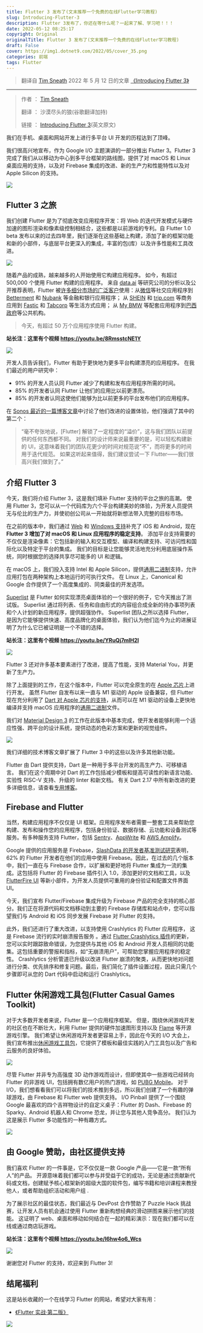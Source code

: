 ```yaml
---
title: Flutter 3 发布了(文末推荐一个免费的在线Flutter学习教程)
slug: Introducing-Flutter-3
description: Flutter 3发布了，你还在等什么呢？一起来了解、学习吧！！！
date: 2022-05-12 08:25:17
copyright: Original
originalTitle: Flutter 3 发布了(文末推荐一个免费的在线Flutter学习教程)
draft: False
cover: https://img1.dotnet9.com/2022/05/cover_35.png
categories: 前端
tags: Flutter
---
```


> 翻译自 [Tim Sneath](https://medium.com/@timsneath) 2022 年 5 月 12 日的文章 [《Introducing Flutter 3》](https://medium.com/flutter/introducing-flutter-3-5eb69151622f)

---

> 作者 ： [Tim Sneath](https://medium.com/@timsneath)
>
> 翻译 ： 沙漠尽头的狼(谷歌翻译加持)
>
> 链接 ： [Introducing Flutter 3](https://medium.com/flutter/introducing-flutter-3-5eb69151622f)(英文原文)

我们在手机、桌面和网站开发上进行多平台 UI 开发的历程达到了顶峰。

我们很高兴地宣布，作为 Google I/O 主题演讲的一部分推出 Flutter 3。Flutter 3 完成了我们从以移动为中心到多平台框架的路线图，提供了对 macOS 和 Linux 桌面应用的支持，以及对 Firebase 集成的改进、新的生产力和性能特性以及对 Apple Silicon 的支持。

![](https://img1.dotnet9.com/2022/05/3501.png)

## Flutter 3 之旅

我们创建 Flutter 是为了彻底改变应用程序开发：将 Web 的迭代开发模式与硬件加速的图形渲染和像素级控制相结合，这些都是以前游戏的专利。自 Flutter 1.0 beta 发布以来的过去四年里，我们逐渐在这些基础上构建，添加了新的框架功能和新的小部件，与底层平台更深入的集成，丰富的包(库）以及许多性能和工具改进。

![](https://img1.dotnet9.com/2022/05/3502.png)

随着产品的成熟，越来越多的人开始使用它构建应用程序。 如今，有超过 500,000 个使用 Flutter 构建的应用程序。 来自 [data.ai](https://www.data.ai/en/) 等研究公司的分析以及公开推荐表明，Flutter 被[许多细分市场的广泛客户](https://flutter.dev/showcase)使用：从[微信](https://play.google.com/store/apps/details?id=com.tencent.mm&hl=en_US&gl=US)等社交应用程序到 [Betterment](https://apps.apple.com/us/app/betterment-investing-saving/id393156562) 和 [Nubank](https://play.google.com/store/apps/details?id=com.nu.production&hl=en_US&gl=US) 等金融和银行应用程序； 从 [SHEIN](https://play.google.com/store/apps/details?id=com.zzkko&hl=en_US&gl=US) 和 [trip.com](https://apps.apple.com/us/app/trip-com-hotels-flights-trains/id681752345) 等商务应用到 [Fastic](https://fastic.com/) 和 [Tabcorp](https://auspreneur.com.au/tabcorp-adopts-googles-flutter-platform/) 等生活方式应用； 从 [My BMW](https://www.press.bmwgroup.com/global/article/detail/T0328610EN/the-my-bmw-app:-new-features-and-tech-insights-for-march-2021?language=en) 等配套应用程序到[巴西政府](https://apps.apple.com/app/id1506827551)等公共机构。

> 今天，有超过 50 万个应用程序使用 Flutter 构建。

**站长注：这里有个视频 https://youtu.be/8RmsstcNE1Y**

![](https://img1.dotnet9.com/2022/05/3503.png)

开发人员告诉我们，Flutter 有助于更快地为更多平台构建漂亮的应用程序。 在我们最近的用户研究中：

- 91% 的开发人员认同 Flutter 减少了构建和发布应用程序所需的时间。
- 85% 的开发者认同 Flutter 让他们的应用比以前更漂亮。
- 85% 的开发者认同这使他们能够为比以前更多的平台发布他们的应用程序。

在 [Sonos 最近的一篇博客文章](https://tech-blog.sonos.com/posts/renovating-setup-with-flutter/)中讨论了他们改进的设置体验，他们强调了其中的第二个：

> “毫不夸张地说，[Flutter] 解锁了一定程度的“溢价”，这与我们团队以前提供的任何东西都不同。 对我们的设计师来说最重要的是，可以轻松构建新的 UI，这意味着我们的团队花更少的时间对规范说“不”，而将更多的时间用于迭代规范。 如果这听起来值得，我们建议尝试一下 Flutter——我们很高兴我们做到了。”

## 介绍 Flutter 3

今天，我们将介绍 Flutter 3，这是我们填补 Flutter 支持的平台之旅的高潮。 使用 Flutter 3，您可以从一个代码库为六个平台构建美妙的体验，为开发人员提供无与伦比的生产力，并使初创公司从一开始就将新想法带入完整的目标市场。

在之前的版本中，我们通过 [Web](https://medium.com/flutter/flutter-web-support-hits-the-stable-milestone-d6b84e83b425) 和 [Windows 支持](https://medium.com/flutter/announcing-flutter-for-windows-6979d0d01fed)补充了 iOS 和 Android，现在 **Flutter 3 增加了对 macOS 和 Linux 应用程序的稳定支持**。 添加平台支持需要的不仅仅是渲染像素：它包括新的输入和交互模型、编译和构建支持、可访问性和国际化以及特定于平台的集成。 我们的目标是让您能够灵活地充分利用底层操作系统，同时根据您的选择共享尽可能多的 UI 和逻辑。

在 macOS 上，我们投入支持 Intel 和 Apple Silicon，提供[通用二进制](https://developer.apple.com/documentation/apple-silicon/building-a-universal-macos-binary)支持，允许应用打包在两种架构上本地运行的可执行文件。 在 Linux 上，Canonical 和 Google 合作提供了一个高度集成的、同类最佳的开发选项。

[Superlist](https://superlist.com/) 是 Flutter 如何实现漂亮桌面体验的一个很好的例子，它今天推出了测试版。 Superlist 通过将列表、任务和自由形式的内容组合成全新的待办事项列表和个人计划的新应用程序，提供超强协作。 Superlist 团队之所以选择 Flutter，是因为它能够提供快速、高度品牌化的桌面体验，我们认为他们迄今为止的进展证明了为什么它已被证明是一个不错的选择。

**站长注：这里有个视频 https://youtu.be/YRuQj7mlH2I**

![](https://img1.dotnet9.com/2022/05/3504.png)

Flutter 3 还对许多基本要素进行了改进，提高了性能，支持 Material You，并更新了生产力。

除了上面提到的工作，在这个版本中，Flutter 可以完全原生的在 [Apple 芯片](https://support.apple.com/en-us/HT211814)上进行开发。 虽然 Flutter 自发布以来一直与 M1 驱动的 Apple 设备兼容，但 Flutter 现在充分利用了 [Dart 对 Apple 芯片的支持](https://medium.com/dartlang/announcing-dart-2-14-b48b9bb2fb67)，从而可以在 M1 驱动的设备上更快地编译并支持 macOS 应用程序的[通用二进制](https://developer.apple.com/documentation/apple-silicon/building-a-universal-macos-binary)文件。

我们对 [Material Design 3](https://m3.material.io/) 的工作在此版本中基本完成，使开发者能够利用一个适应性强、跨平台的设计系统，提供动态的色彩方案和更新的视觉组件。

![](https://img1.dotnet9.com/2022/05/3505.png)

我们详细的技术博客文章扩展了 Flutter 3 中的这些以及许多其他新功能。

Flutter 由 Dart 提供支持，Dart 是一种用于多平台开发的高生产力、可移植语言。 我们在这个周期中对 Dart 的工作包括减少模板和提高可读性的新语言功能、实验性 RISC-V 支持、升级的 linter 和新文档。 有关 Dart 2.17 中所有新改进的更多详细信息，请查看[专用博客](https://medium.com/dartlang)。

## Firebase and Flutter

当然，构建应用程序不仅仅是 UI 框架。应用程序发布者需要一整套工具来帮助您构建、发布和操作您的应用程序，包括身份验证、数据存储、云功能和设备测试等服务。有多种服务支持 Flutter，包括 [Sentry](https://docs.sentry.io/platforms/flutter/)、[AppWrite](https://appwrite.io/docs/getting-started-for-flutter) 和 [AWS Amplify](https://docs.amplify.aws/start/q/integration/flutter/)。

Google 提供的应用服务是 Firebase，[SlashData 的开发者基准测试研究](https://www.slashdata.co/developer-program-benchmarking/?)表明，62% 的 Flutter 开发者在他们的应用中使用 Firebase。因此，在过去的几个版本中，我们一直在与 Firebase 合作，以扩展和更好地将 Flutter 集成为一流的集成。这包括将 Flutter 的 Firebase 插件引入 1.0，添加更好的文档和工具，以及[ FlutterFire UI](https://pub.dev/packages/flutterfire_ui) 等新小部件，为开发人员提供可重用的身份验证和配置文件界面 UI。

今天，我们宣布 Flutter/Firebase 集成升级为 Firebase 产品的完全支持的核心部分。我们正在将源代码和文档移动到主要的 Firebase 存储库和站点中，您可以指望我们与 Android 和 iOS 同步发展 Firebase 对 Flutter 的支持。

此外，我们还进行了重大改进，以支持使用 Crashlytics 的 Flutter 应用程序， 这是 Firebase 流行的实时崩溃报告服务 。通过 [Flutter Crashlytics 插件](https://firebase.google.com/docs/crashlytics)的更新，您可以实时跟踪致命错误，为您提供与其他 iOS 和 Android 开发人员相同的功能集。这包括重要的警报和指标，如“无崩溃用户”，可帮助您掌握应用程序的稳定性。 Crashlytics 分析管道已升级以改进 Flutter 崩溃的聚类，从而更快地对问题进行分类、优先排序和修复问题。最后，我们简化了插件设置过程，因此只需几个步骤即可从您的 Dart 代码中启动和运行 Crashlytics。

## Flutter 休闲游戏工具包(Flutter Casual Games Toolkit)

对于大多数开发者来说，Flutter 是一个应用程序框架。 但是，围绕休闲游戏开发的社区也在不断壮大，利用 Flutter 提供的硬件加速图形支持以及 [Flame](https://flame-engine.org/) 等开源游戏引擎。 我们希望让休闲游戏开发者更容易上手，因此在今天的 I/O 大会上，我们宣布推出[休闲游戏工具包](https://flutter.dev/games)，它提供了模板和最佳实践的入门工具包以及广告和云服务的良好体验。

![](https://img1.dotnet9.com/2022/05/3506.png)

尽管 Flutter 并非专为高强度 3D 动作游戏而设计，但即使其中一些游戏已经转向 Flutter 的非游戏 UI，包括拥有数亿用户的热门游戏，如 [PUBG Mobile](https://play.google.com/store/apps/details?id=com.tencent.ig)。 对于 I/O，我们想看看我们可以将我们的技术推到多远，所以我们创建了一个有趣的弹球游戏，由 Firebase 和 Flutter web 提供支持。 I/O Pinball 提供了一个围绕 Google 最喜欢的四个吉祥物设计的自定义桌子：Flutter 的 Dash、Firebase 的 Sparky、Android 机器人和 Chrome 恐龙，并让您与其他人竞争高分。 我们认为这是展示 Flutter 多功能性的一种有趣方式。

![](https://img1.dotnet9.com/2022/05/3507.png)

## 由 Google 赞助，由社区提供支持

我们喜欢 Flutter 的一件事是，它不仅仅是一款 Google 产品——它是一款“所有人”的产品。 开源意味着我们都可以参与并受益于它的成功，无论是通过贡献新代码或文档，创建赋予核心框架新的超级大国的软件包，编写书籍和培训课程来教授他人，或者帮助组织活动和用户组 .

为了展示社区的最佳状态，我们最近与 DevPost 合作赞助了 Puzzle Hack 挑战赛，让开发人员有机会通过使用 Flutter 重新构想经典的滑动拼图来展示他们的技能。 这证明了 web、桌面和移动如何结合在一起的精彩演示：现在我们都可以在线或通过商店玩游戏。

**站长注：这里有个视频 https://youtu.be/l6hw4o6_Wcs**

![](https://img1.dotnet9.com/2022/05/3508.png)

谢谢您对 Flutter 的支持，欢迎来到 Flutter 3!

## 结尾福利

这是站长收藏的一个在线学习 Flutter 的网站，希望对大家有用：

- [《Flutter 实战·第二版》](https://book.flutterchina.club/)

![](https://img1.dotnet9.com/2022/05/3509.gif)
